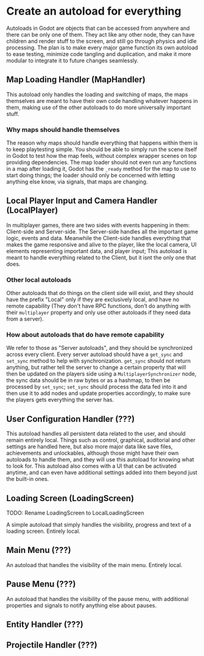 # Create an autoload for everything

Autoloads in Godot are objects that can be accessed from anywhere and there can be only one of them. They act like any other node, they can have children and render stuff to the screen, and still go through physics and idle processing.
The plan is to make every major game function its own autoload to ease testing, minimize code tangling and duplication, and make it more modular to integrate it to future changes seamlessly.

## Map Loading Handler (MapHandler)
This autoload only handles the loading and switching of maps, the maps themselves are meant to have their own code handling whatever happens in them, making use of the other autoloads to do more universally important stuff.

### Why maps should handle themselves
The reason why maps should handle everything that happens within them is to keep playtesting simple. You should be able to simply run the scene itself in Godot to test how the map feels, without complex wrapper scenes on top providing dependencies. The map loader should not even run any functions in a map after loading it, Godot has the `_ready` method for the map to use to start doing things; the loader should only be concerned with letting anything else know, via signals, that maps are changing.

## Local Player Input and Camera Handler (LocalPlayer)
In multiplayer games, there are two sides with events happening in them: Client-side and Server-side. The Server-side handles all the important game logic, events and data. Meanwhile the Client-side handles everything that makes the game responsive and alive to the player, like the local camera, UI elements representing important data, and player input; This autoload is meant to handle everything related to the Client, but it isnt the only one that does. 

### Other local autoloads
Other autoloads that do things on the client side will exist, and they should have the prefix "Local" only if they are exclusively local, and have no remote capability (They don't have RPC functions, don't do anything with their `multiplayer` property and only use other autoloads if they need data from a server).

### How about autoloads that do have remote capability
We refer to those as "Server autoloads", and they should be synchronized across every client. Every server autoload should have a `get_sync` and `set_sync` method to help with synchronization. `get_sync` should not return anything, but rather tell the server to change a certain property that will then be updated on the players side using a `MultiplayerSynchronizer` node, the sync data should be in raw bytes or as a hashmap, to then be processed by `set_sync`; `set_sync` should process the data fed into it and then use it to add nodes and update properties accordingly, to make sure the players gets everything the server has.

## User Configuration Handler (???)
This autoload handles all persistent data related to the user, and should remain entirely local. Things such as control, graphical, auditorial and other settings are handled here, but also more major data like save files, achievements and unlockables, although those might have their own autoloads to handle them, and they will use this autoload for knowing what to look for.
This autoload also comes with a UI that can be activated anytime, and can even have additional settings added into them beyond just the built-in ones.

## Loading Screen (LoadingScreen)
TODO: Rename LoadingScreen to LocalLoadingScreen

A simple autoload that simply handles the visibility, progress and text of a loading screen. Entirely local.

## Main Menu (???)
An autoload that handles the visibility of the main menu. Entirely local.

## Pause Menu (???)
An autoload that handles the visibility of the pause menu, with additional properties and signals to notify anything else about pauses.

## Entity Handler (???)

## Projectile Handler (???)
